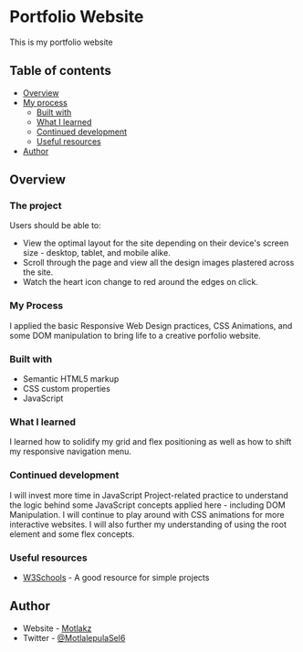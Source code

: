 # Portfolio Website

This is my portfolio website

## Table of contents

- [Overview](#overview)
- [My process](#my-process)
  - [Built with](#built-with)
  - [What I learned](#what-i-learned)
  - [Continued development](#continued-development)
  - [Useful resources](#useful-resources)
- [Author](#author)

## Overview

### The project

Users should be able to:

- View the optimal layout for the site depending on their device's screen size - desktop, tablet, and mobile alike.
- Scroll through the page and view all the design images plastered across the site.
- Watch the heart icon change to red around the edges on click.

### My Process

I applied the basic Responsive Web Design practices, CSS Animations, and some DOM manipulation to bring life to a creative porfolio website.

### Built with

- Semantic HTML5 markup
- CSS custom properties
- JavaScript


### What I learned

I learned how to solidify my grid and flex positioning as well as how to shift my responsive navigation menu.

### Continued development

I will invest more time in JavaScript Project-related practice to understand the logic behind some JavaScript concepts applied here - including DOM Manipulation.
I will continue to play around with CSS animations for more interactive websites.
I will also further my understanding of using the root element and some flex concepts.


### Useful resources

- [W3Schools](https://www.w3schools.com/) - A good resource for simple projects


## Author

- Website - [Motlakz](https://github.com/Motlakz/)
- Twitter - [@MotlalepulaSel6](https://www.twitter.com/MotlalepulaSel6/)


